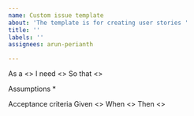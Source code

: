 ```yaml
---
name: Custom issue template
about: 'The template is for creating user stories '
title: ''
labels: ''
assignees: arun-perianth

---
```


As a <>
I need <>
So that <>

Assumptions
* 


Acceptance criteria
Given <>
When <>
Then <>
